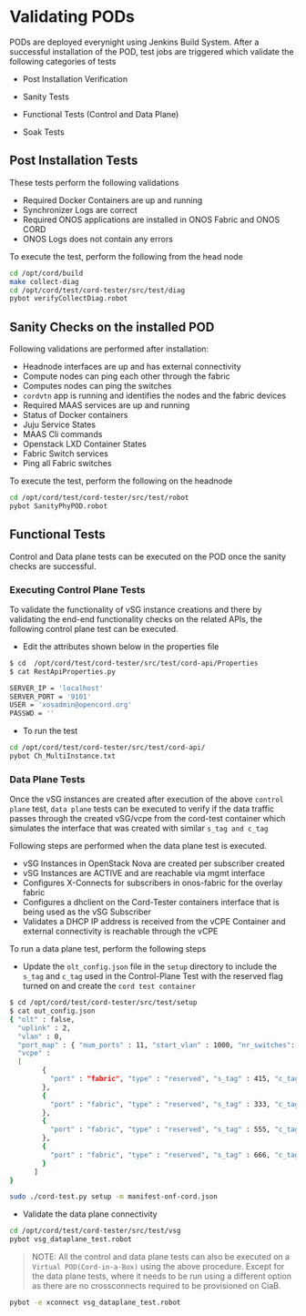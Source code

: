 # Validating PODs

PODs are deployed everynight using Jenkins Build System.
After a successful installation of the POD, test jobs are triggered which validate the
following categories of tests

* Post Installation Verification

* Sanity Tests

* Functional Tests (Control and Data Plane)

* Soak Tests

## Post Installation Tests

These tests perform the following validations

* Required Docker Containers are up and running
* Synchronizer Logs are correct
* Required ONOS applications are installed in ONOS Fabric and ONOS CORD
* ONOS Logs does not contain any errors

To execute the test, perform the following from the head node

```bash
cd /opt/cord/build
make collect-diag
cd /opt/cord/test/cord-tester/src/test/diag
pybot verifyCollectDiag.robot
```

## Sanity Checks on the installed POD

Following validations are performed after installation:

* Headnode interfaces are up and has external connectivity
* Compute nodes can ping each other through the fabric
* Computes nodes can ping the switches
* `cordvtn` app is running and identifies the nodes and the fabric devices
* Required MAAS services are up and running
* Status of Docker containers
* Juju Service States
* MAAS Cli commands
* Openstack LXD Container States
* Fabric Switch services
* Ping all Fabric switches

To execute the test, perform the following on the headnode

```bash
cd /opt/cord/test/cord-tester/src/test/robot
pybot SanityPhyPOD.robot
```
## Functional Tests

Control and Data plane tests can be executed on the POD once the
sanity checks are successful.

### Executing Control Plane Tests

To validate the functionality of vSG instance creations and there by
validating the end-end functionality checks on the related APIs, the
following control plane test can be executed.

* Edit the attributes shown below in the properties file

```bash
$ cd  /opt/cord/test/cord-tester/src/test/cord-api/Properties
$ cat RestApiProperties.py

SERVER_IP = 'localhost'
SERVER_PORT = '9101'
USER = 'xosadmin@opencord.org'
PASSWD = ''
```
* To run the test

```bash
cd /opt/cord/test/cord-tester/src/test/cord-api/
pybot Ch_MultiInstance.txt
```

### Data Plane Tests

Once the vSG instances are created after execution of the above
`control plane` test, `data plane` tests can be executed to verify
if the data traffic passes through the created vSG/vcpe from the
cord-test container which simulates the interface that was created
with similar `s_tag and c_tag`

Following steps are performed when the data plane test is executed.

* vSG Instances in OpenStack Nova are created per subscriber created
* vSG Instances are ACTIVE and are reachable via mgmt interface
* Configures X-Connects for subscribers in onos-fabric for the overlay fabric
* Configures a dhclient on the Cord-Tester containers interface that is being
  used as the vSG Subscriber
* Validates a DHCP IP address is received from the vCPE Container and external
connectivity is reachable through the vCPE

To run a data plane test, perform the following steps

* Update the `olt_config.json` file in the `setup` directory to include
  the `s_tag` and `c_tag` used in the Control-Plane Test with the
  reserved flag turned on and create the `cord test container`

```bash
$ cd /opt/cord/test/cord-tester/src/test/setup
$ cat out_config.json
{ "olt" : false,
  "uplink" : 2,
  "vlan" : 0,
  "port_map" : { "num_ports" : 11, "start_vlan" : 1000, "nr_switches": 1 },
  "vcpe" :
  [
        {
          "port" : "fabric", "type" : "reserved", "s_tag" : 415, "c_tag" : 222
        },
        {
          "port" : "fabric", "type" : "reserved", "s_tag" : 333, "c_tag" : 888
        },
        {
          "port" : "fabric", "type" : "reserved", "s_tag" : 555, "c_tag" : 999
        },
        {
          "port" : "fabric", "type" : "reserved", "s_tag" : 666, "c_tag" : 661
        }
      ]
}
```

```bash
sudo ./cord-test.py setup -m manifest-onf-cord.json
```

* Validate the data plane connectivity

```bash
cd /opt/cord/test/cord-tester/src/test/vsg
pybot vsg_dataplane_test.robot
```

>NOTE: All the control and data plane tests can also be executed on a `Virtual POD(Cord-in-a-Box)`
>using the above procedure. Except for the data plane tests, where it needs to be run
>using a different option as there are no crossconnects required to be provisioned on CiaB.

```bash
pybot -e xconnect vsg_dataplane_test.robot
```
